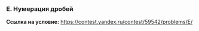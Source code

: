 ### E. Нумерация дробей

**Ссылка на условие:** <https://contest.yandex.ru/contest/59542/problems/E/>
